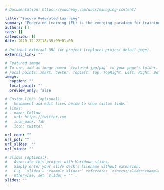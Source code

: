 ```yaml
---
# Documentation: https://wowchemy.com/docs/managing-content/

title: "Secure Federated Learning"
summary: "Federated Learning (FL) is the emerging paradigm for training machine learning (ML) models in a _distributed_ and _privacy-preserving_ way. However, FL has proven vulnerable to various _adversarial attacks_ - i.e., mostly, data poisoning and model poisoning attacks - which induce model prediction errors. The goal of this project is twofold: _(i)_ study the impact of those attacks to real-world FL environments and _(ii)_ provide countermeasures to alleviate or even cancel out adversarial attacks, thereby making FL more robust to the presence of malicious attackers."
authors: []
tags: []
categories: []
date: 2020-12-22T18:35:09+01:00

# Optional external URL for project (replaces project detail page).
external_link: ""

# Featured image
# To use, add an image named `featured.jpg/png` to your page's folder.
# Focal points: Smart, Center, TopLeft, Top, TopRight, Left, Right, BottomLeft, Bottom, BottomRight.
image:
  caption: ""
  focal_point: ""
  preview_only: false

# Custom links (optional).
#   Uncomment and edit lines below to show custom links.
# links:
# - name: Follow
#   url: https://twitter.com
#   icon_pack: fab
#   icon: twitter

url_code: ""
url_pdf: ""
url_slides: ""
url_video: ""

# Slides (optional).
#   Associate this project with Markdown slides.
#   Simply enter your slide deck's filename without extension.
#   E.g. `slides = "example-slides"` references `content/slides/example-slides.md`.
#   Otherwise, set `slides = ""`.
slides: ""
---
```

